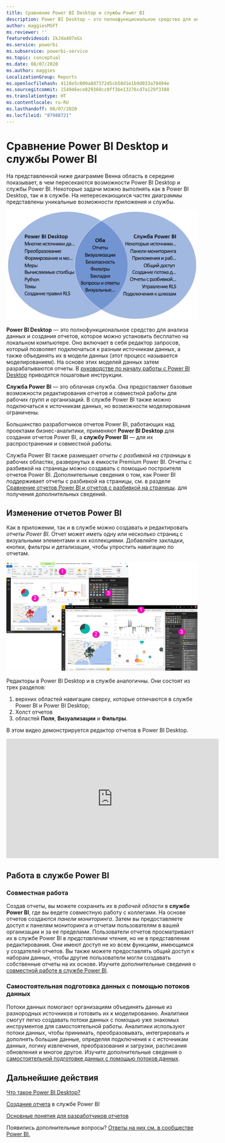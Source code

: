 ```yaml
---
title: Сравнение Power BI Desktop и службы Power BI
description: Power BI Desktop — это полнофункциональное средство для анализа данных и создания отчетов. Служба Power BI — это облачная веб-служба, предоставляющая базовые возможности редактирования отчетов и совместной работы для небольших групп и крупных компаний.
author: maggiesMSFT
ms.reviewer: ''
featuredvideoid: IkJda4O7oGs
ms.service: powerbi
ms.subservice: powerbi-service
ms.topic: conceptual
ms.date: 08/07/2020
ms.author: maggies
LocalizationGroup: Reports
ms.openlocfilehash: 4118e5c009a8d7372d5cb58d1e1b9d033a70494e
ms.sourcegitcommit: 154946ece829360cc0ff3be13276cd7a129f3388
ms.translationtype: HT
ms.contentlocale: ru-RU
ms.lasthandoff: 08/07/2020
ms.locfileid: "87988721"
---
```

# <a name="comparing-power-bi-desktop-and-the-power-bi-service"></a>Сравнение Power BI Desktop и службы Power BI

На представленной ниже диаграмме Венна область в середине показывает, в чем пересекаются возможности Power BI Desktop и службы Power BI. Некоторые задачи можно выполнять как в Power BI Desktop, так и в службе. На непересекающихся частях диаграммы представлены уникальные возможности приложения и службы.  

![Диаграмма Венна, показывающая связь между Power BI Desktop и службой Power BI.](media/service-service-vs-desktop/power-bi-venn-desktop-service.png)

**Power BI Desktop** — это полнофункциональное средство для анализа данных и создания отчетов, которое можно установить бесплатно на локальном компьютере. Оно включает в себя редактор запросов, который позволяет подключаться к разным источникам данных, а также объединять их в модели данных (этот процесс называется моделированием). На основе этих моделей данных затем разрабатываются отчеты. В [руководстве по началу работы с Power BI Desktop](desktop-getting-started.md) приводятся пошаговые инструкции.

**Служба Power BI** — это облачная служба. Она предоставляет базовые возможности редактирования отчетов и совместной работы для рабочих групп и организаций. В службе Power BI также можно подключаться к источникам данных, но возможности моделирования ограничены.

Большинство разработчиков отчетов Power BI, работающих над проектами бизнес-аналитики, применяют **Power BI Desktop** для создания отчетов Power BI, а **службу Power BI** — для их распространения и совместной работы.

Служба Power BI также размещает *отчеты с разбивкой на страницы* в рабочих областях, развернутых в емкости Premium Power BI. Отчеты с разбивкой на страницы можно создавать с помощью построителя отчетов Power BI. Дополнительные сведения о том, как Power BI поддерживает отчеты с разбивкой на страницы, см. в разделе [Сравнение отчетов Power BI и отчетов с разбивкой на страницы](../paginated-reports/paginated-reports-report-builder-power-bi.md#compare-power-bi-reports-and-paginated-reports). для получения дополнительных сведений.

## <a name="editing-power-bi-reports"></a>Изменение отчетов Power BI

Как в приложении, так и в службе можно создавать и редактировать *отчеты Power BI*. Отчет может иметь одну или несколько страниц с визуальными элементами и их коллекциями. Добавляйте закладки, кнопки, фильтры и детализации, чтобы упростить навигацию по отчетам.

![Снимки экрана: Power BI Desktop и службы Power BI с пронумерованными разделами](media/service-service-vs-desktop/power-bi-editing-desktop-service.png)

Редакторы в Power BI Desktop и в службе аналогичны. Они состоят из трех разделов:  

1. верхних областей навигации сверху, которые отличаются в службе Power BI и Power BI Desktop;    
2. Холст отчетов     
3. областей **Поля**, **Визуализации** и **Фильтры**.

В этом видео демонстрируется редактор отчетов в Power BI Desktop. 

<iframe width="560" height="315" src="https://www.youtube.com/embed/IkJda4O7oGs" frameborder="0" allowfullscreen></iframe>

## <a name="working-in-the-power-bi-service"></a>Работа в службе Power BI

### <a name="collaborating"></a>Совместная работа

Создав отчеты, вы можете сохранить их в *рабочей области* в **службе Power BI**, где вы ведете совместную работу с коллегами. На основе отчетов создаются *панели мониторинга*. Затем вы предоставляете доступ к панелям мониторинга и отчетам пользователям в вашей организации и за ее пределами. Пользователи отчетов просматривают их в службе Power BI в *представлении чтения*, но не в представлении редактирования. Они имеют доступ не ко всем функциям, имеющимся у создателей отчетов.  Вы также можете предоставлять общий доступ к наборам данных, чтобы другие пользователи могли создавать собственные отчеты на их основе. Изучите дополнительные сведения о [совместной работе в службе Power BI](../collaborate-share/service-new-workspaces.md).

### <a name="self-service-data-prep-with-dataflows"></a>Самостоятельная подготовка данных с помощью потоков данных

Потоки данных помогают организациям объединять данные из разнородных источников и готовить их к моделированию. Аналитики смогут легко создавать потоки данных с помощью уже знакомых инструментов для самостоятельной работы. Аналитики используют потоки данных, чтобы принимать, преобразовывать, интегрировать и дополнять большие данные, определяя подключения к с источникам данных, логику извлечения, преобразования и загрузки, расписания обновления и многое другое. Изучите дополнительные сведения о [самостоятельной подготовке данных с помощью потоков данных](../transform-model/service-dataflows-overview.md).

## <a name="next-steps"></a>Дальнейшие действия

[Что такое Power BI Desktop?](desktop-what-is-desktop.md)

[Создание отчета](../create-reports/service-report-create-new.md) в службе Power BI

[Основные понятия для разработчиков отчетов](service-basic-concepts.md)

Появились дополнительные вопросы? [Ответы на них см. в сообществе Power BI.](https://community.powerbi.com/)

